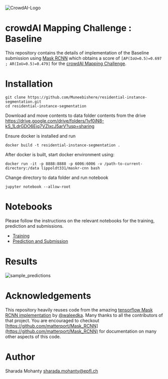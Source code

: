 ![CrowdAI-Logo](https://github.com/crowdAI/crowdai/raw/master/app/assets/images/misc/crowdai-logo-smile.svg?sanitize=true)

# crowdAI Mapping Challenge : Baseline

This repository contains the details of implementation of the Baseline submission using [Mask RCNN](https://arxiv.org/abs/1703.06870) which obtains a score of `[AP(IoU=0.5)=0.697 ; AR(IoU=0.5)=0.479]` for the [crowdAI Mapping Challenge](https://www.crowdai.org/challenges/mapping-challenge).

# Installation
```
git clone https://github.com/Muneebishere/residential-instance-segmentation.git
cd residential-instance-segmentation
```

Download and move contents to data folder contents from the drive
https://drive.google.com/drive/folders/1vf0iN8-kS_1LdrGDO6Ejq7VZlxcJ5arV?usp=sharing

Ensure docker is installed and run
```
docker build -t residential-instance-segmentation .
```

After docker is built, start docker environment using:
```
docker run -it -p 8888:8888 -p 6006:6006 -v /path-to-current-directory:/data lippoldt331/maskr-cnn bash

```

Change directory to data folder and run notebook
```
jupyter notebook --allow-root
```

# Notebooks
Please follow the instructions on the relevant notebooks for the training, prediction and submissions.

* [Training](Training.ipynb)
* [Prediction and Submission](Testing.ipynb)

# Results
![sample_predictions](images/predictions.png)


# Acknowledgements
This repository heavily reuses code from the amazing [tensorflow Mask RCNN implementation](https://github.com/matterport/Mask_RCNN) by [@waleedka](https://github.com/waleedka/).
Many thanks to all the contributors of that project.
You are encouraged to checkout [https://github.com/matterport/Mask_RCNN](https://github.com/matterport/Mask_RCNN) for documentation on many other aspects of this code.

# Author
Sharada Mohanty [sharada.mohanty@epfl.ch](sharada.mohanty@epfl.ch)
